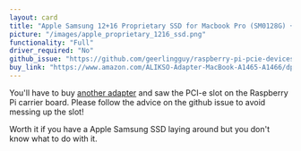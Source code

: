 ```yaml
---
layout: card
title: "Apple Samsung 12+16 Proprietary SSD for Macbook Pro (SM0128G) + Adapter"
picture: "/images/apple_proprietary_1216_ssd.png"
functionality: "Full"
driver_required: "No"
github_issue: "https://github.com/geerlingguy/raspberry-pi-pcie-devices/issues/157"
buy_link: "https://www.amazon.com/ALIKSO-Adapter-MacBook-A1465-A1466/dp/B07W49XPVP"
---
```


You'll have to buy [another adapter](https://www.centralcomputer.com/m-2-pci-e-to-pci-e-3-0-x4-adaptersupport-m-key-pcie-ssd.html) and saw the PCI-e slot on the Raspberry Pi carrier board. Please follow the advice on the github issue to avoid messing up the slot!

Worth it if you have a Apple Samsung SSD laying around but you don't know what to do with it.
